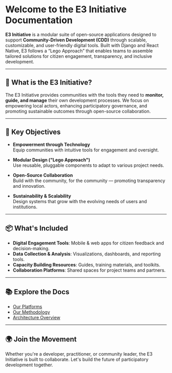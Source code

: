 # Welcome to the E3 Initiative Documentation

**E3 Initiative** is a modular suite of open-source applications designed to support **Community-Driven Development (CDD)** through scalable, customizable, and user-friendly digital tools. Built with Django and React Native, E3 follows a “Lego Approach” that enables teams to assemble tailored solutions for citizen engagement, transparency, and inclusive development.

---

## 🚀 What is the E3 Initiative?

The E3 Initiative provides communities with the tools they need to **monitor, guide, and manage** their own development processes. We focus on empowering local actors, enhancing participatory governance, and promoting sustainable outcomes through open-source collaboration.

---

## 🎯 Key Objectives

- **Empowerment through Technology**  
  Equip communities with intuitive tools for engagement and oversight.

- **Modular Design ("Lego Approach")**  
  Use reusable, pluggable components to adapt to various project needs.

- **Open-Source Collaboration**  
  Build with the community, for the community — promoting transparency and innovation.

- **Sustainability & Scalability**  
  Design systems that grow with the evolving needs of users and institutions.

---

## 📦 What's Included

- **Digital Engagement Tools**: Mobile & web apps for citizen feedback and decision-making.
- **Data Collection & Analysis**: Visualizations, dashboards, and reporting tools.
- **Capacity Building Resources**: Guides, training materials, and toolkits.
- **Collaboration Platforms**: Shared spaces for project teams and partners.

---

## 📚 Explore the Docs

- [Our Platforms](platforms.md)
- [Our Methodology](methodology.md)
- [Architecture Overview](architecture.md)


---

## 🌍 Join the Movement

Whether you're a developer, practitioner, or community leader, the E3 Initiative is built to collaborate. Let's build the future of participatory development together.